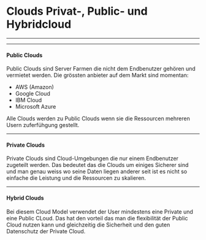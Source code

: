 # **Clouds** Privat-, Public- und Hybridcloud 
---
---

#### Public Clouds
Public Clouds sind Server Farmen die nicht dem Endbenutzer gehören und vermietet werden. Die grössten anbieter auf dem Markt sind momentan:
* AWS (Amazon)
* Google Cloud
* IBM Cloud
* Microsoft Azure

Alle Clouds werden zu Public Clouds wenn sie die Ressourcen mehreren Usern zuferfühgung gestellt.

---
#### Private Clouds
Private Clouds sind Cloud-Umgebungen die nur einem Endbenutzer zugeteilt werden. Das bedeutet das die Clouds um einiges Sicherer sind und man genau weiss wo seine Daten liegen anderer seit ist es nicht so einfache die Leistung und die Ressourcen zu skalieren.

---
#### Hybrid Clouds
Bei diesem Cloud Model verwendet der User mindestens eine Private und eine Public CLoud. Das hat den vorteil das man die flexibilität der Public Cloud nutzen kann und gleichzeitig die Sicherheit und den guten Datenschutz der Private Cloud.

